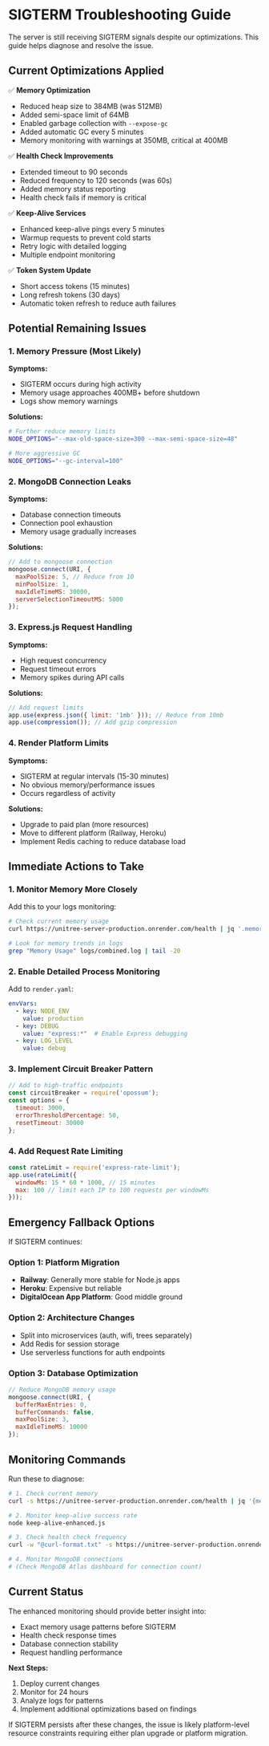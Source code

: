 # SIGTERM Troubleshooting Guide

The server is still receiving SIGTERM signals despite our optimizations. This guide helps diagnose and resolve the issue.

## Current Optimizations Applied

✅ **Memory Optimization**
- Reduced heap size to 384MB (was 512MB)
- Added semi-space limit of 64MB
- Enabled garbage collection with `--expose-gc`
- Added automatic GC every 5 minutes
- Memory monitoring with warnings at 350MB, critical at 400MB

✅ **Health Check Improvements**
- Extended timeout to 90 seconds
- Reduced frequency to 120 seconds (was 60s)
- Added memory status reporting
- Health check fails if memory is critical

✅ **Keep-Alive Services**
- Enhanced keep-alive pings every 5 minutes
- Warmup requests to prevent cold starts
- Retry logic with detailed logging
- Multiple endpoint monitoring

✅ **Token System Update**
- Short access tokens (15 minutes) 
- Long refresh tokens (30 days)
- Automatic token refresh to reduce auth failures

## Potential Remaining Issues

### 1. Memory Pressure (Most Likely)
**Symptoms:**
- SIGTERM occurs during high activity
- Memory usage approaches 400MB+ before shutdown
- Logs show memory warnings

**Solutions:**
```bash
# Further reduce memory limits
NODE_OPTIONS="--max-old-space-size=300 --max-semi-space-size=48"

# More aggressive GC
NODE_OPTIONS="--gc-interval=100"
```

### 2. MongoDB Connection Leaks
**Symptoms:**
- Database connection timeouts
- Connection pool exhaustion
- Memory usage gradually increases

**Solutions:**
```javascript
// Add to mongoose connection
mongoose.connect(URI, {
  maxPoolSize: 5, // Reduce from 10
  minPoolSize: 1,
  maxIdleTimeMS: 30000,
  serverSelectionTimeoutMS: 5000
});
```

### 3. Express.js Request Handling
**Symptoms:**
- High request concurrency
- Request timeout errors
- Memory spikes during API calls

**Solutions:**
```javascript
// Add request limits
app.use(express.json({ limit: '1mb' })); // Reduce from 10mb
app.use(compression()); // Add gzip compression
```

### 4. Render Platform Limits
**Symptoms:**
- SIGTERM at regular intervals (15-30 minutes)
- No obvious memory/performance issues
- Occurs regardless of activity

**Solutions:**
- Upgrade to paid plan (more resources)
- Move to different platform (Railway, Heroku)
- Implement Redis caching to reduce database load

## Immediate Actions to Take

### 1. Monitor Memory More Closely
Add this to your logs monitoring:
```bash
# Check current memory usage
curl https://unitree-server-production.onrender.com/health | jq '.memory'

# Look for memory trends in logs
grep "Memory Usage" logs/combined.log | tail -20
```

### 2. Enable Detailed Process Monitoring
Add to `render.yaml`:
```yaml
envVars:
  - key: NODE_ENV
    value: production
  - key: DEBUG
    value: "express:*"  # Enable Express debugging
  - key: LOG_LEVEL
    value: debug
```

### 3. Implement Circuit Breaker Pattern
```javascript
// Add to high-traffic endpoints
const circuitBreaker = require('opossum');
const options = {
  timeout: 3000,
  errorThresholdPercentage: 50,
  resetTimeout: 30000
};
```

### 4. Add Request Rate Limiting
```javascript
const rateLimit = require('express-rate-limit');
app.use(rateLimit({
  windowMs: 15 * 60 * 1000, // 15 minutes
  max: 100 // limit each IP to 100 requests per windowMs
}));
```

## Emergency Fallback Options

If SIGTERM continues:

### Option 1: Platform Migration
- **Railway**: Generally more stable for Node.js apps
- **Heroku**: Expensive but reliable
- **DigitalOcean App Platform**: Good middle ground

### Option 2: Architecture Changes
- Split into microservices (auth, wifi, trees separately)
- Add Redis for session storage
- Use serverless functions for auth endpoints

### Option 3: Database Optimization
```javascript
// Reduce MongoDB memory usage
mongoose.connect(URI, {
  bufferMaxEntries: 0,
  bufferCommands: false,
  maxPoolSize: 3,
  maxIdleTimeMS: 10000
});
```

## Monitoring Commands

Run these to diagnose:

```bash
# 1. Check current memory
curl -s https://unitree-server-production.onrender.com/health | jq '{memory: .memory, status: .memoryStatus, trend: .memoryTrend}'

# 2. Monitor keep-alive success rate
node keep-alive-enhanced.js

# 3. Check health check frequency
curl -w "@curl-format.txt" -s https://unitree-server-production.onrender.com/health

# 4. Monitor MongoDB connections
# (Check MongoDB Atlas dashboard for connection count)
```

## Current Status

The enhanced monitoring should provide better insight into:
- Exact memory usage patterns before SIGTERM
- Health check response times
- Database connection stability
- Request handling performance

**Next Steps:**
1. Deploy current changes
2. Monitor for 24 hours
3. Analyze logs for patterns
4. Implement additional optimizations based on findings

If SIGTERM persists after these changes, the issue is likely platform-level resource constraints requiring either plan upgrade or platform migration. 